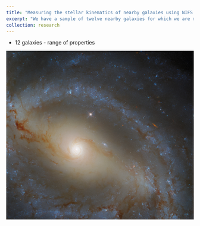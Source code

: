 ```yaml
---
title: "Measuring the stellar kinematics of nearby galaxies using NIFS AO"
excerpt: "We have a sample of twelve nearby galaxies for which we are measuring the stellar kinematics to address the bias in the types of galaxies with dynamical black hole mass measurements.<br/><img src='/images/ngc5921.png' >"
collection: research
---
```


- 12 galaxies - range of properties

<img src='/images/ngc5921.png' >


